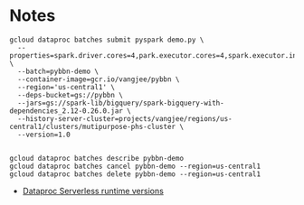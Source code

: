# Notes

```
gcloud dataproc batches submit pyspark demo.py \
  --properties=spark.driver.cores=4,park.executor.cores=4,spark.executor.instances=20,spark.dynamicAllocation.initialExecutors=20,spark.dynamicAllocation.minExecutors=10,spark.dynamicAllocation.maxExecutors=20,spark.dataproc.driver.disk.size=250g,spark.dataproc.executor.disk.size=250g \
  --batch=pybbn-demo \
  --container-image=gcr.io/vangjee/pybbn \
  --region='us-central1' \
  --deps-bucket=gs://pybbn \
  --jars=gs://spark-lib/bigquery/spark-bigquery-with-dependencies_2.12-0.26.0.jar \
  --history-server-cluster=projects/vangjee/regions/us-central1/clusters/mutipurpose-phs-cluster \
  --version=1.0
  

gcloud dataproc batches describe pybbn-demo
gcloud dataproc batches cancel pybbn-demo --region=us-central1
gcloud dataproc batches delete pybbn-demo --region=us-central1
```

- [Dataproc Serverless runtime versions](https://cloud.google.com/dataproc-serverless/docs/concepts/versions/dataproc-serverless-versions)